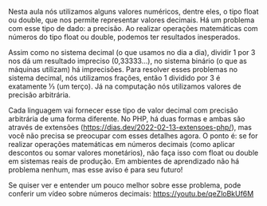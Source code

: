 Nesta aula nós utilizamos alguns valores numéricos, dentre eles, o tipo float ou double, que nos permite representar valores decimais. Há um problema com esse tipo de dado: a precisão. Ao realizar operações matemáticas com números do tipo float ou double, podemos ter resultados inesperados.

Assim como no sistema decimal (o que usamos no dia a dia), dividir 1 por 3 nos dá um resultado impreciso (0,33333…), no sistema binário (o que as máquinas utilizam) há imprecisões. Para resolver esses problemas no sistema decimal, nós utilizamos frações, então 1 dividido por 3 é exatamente ⅓ (um terço). Já na computação nós utilizamos valores de precisão arbitrária.

Cada linguagem vai fornecer esse tipo de valor decimal com precisão arbitrária de uma forma diferente. No PHP, há duas formas e ambas são através de extensões (https://dias.dev/2022-02-13-extensoes-php/), mas você não precisa se preocupar com esses detalhes agora. O ponto é: se for realizar operações matemáticas em números decimais (como aplicar descontos ou somar valores monetários), não faça isso com float ou double em sistemas reais de produção. Em ambientes de aprendizado não há problema nenhum, mas esse aviso é para seu futuro!

Se quiser ver e entender um pouco melhor sobre esse problema, pode conferir um vídeo sobre números decimais: https://youtu.be/qeZloBkUf6M
